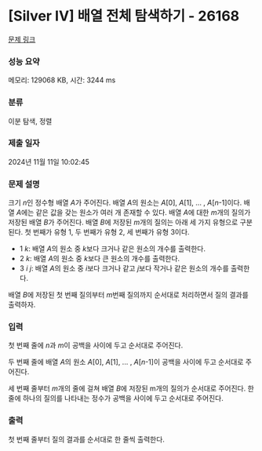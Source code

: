 # [Silver IV] 배열 전체 탐색하기 - 26168 

[문제 링크](https://www.acmicpc.net/problem/26168) 

### 성능 요약

메모리: 129068 KB, 시간: 3244 ms

### 분류

이분 탐색, 정렬

### 제출 일자

2024년 11월 11일 10:02:45

### 문제 설명

<p>크기 <em>n</em>인 정수형 배열 <em>A</em>가 주어진다. 배열 <em>A</em>의 원소는 <em>A</em>[0], <em>A</em>[1], ... , <em>A</em>[<em>n</em>-1]이다. 배열 <em>A</em>에는 같은 값을 갖는 원소가 여러 개 존재할 수 있다. 배열 <em>A</em>에 대한 <em>m</em>개의 질의가 저장된 배열 <em>B</em>가 주어진다. 배열 <em>B</em>에 저장된 <em>m</em>개의 질의는 아래 세 가지 유형으로 구분된다. 첫 번째가 유형 1, 두 번째가 유형 2, 세 번째가 유형 3이다.</p>

<ul>
	<li>1 <em>k</em>: 배열 <em>A</em>의 원소 중 <em>k</em>보다 크거나 같은 원소의 개수를 출력한다.</li>
	<li>2 <em>k</em>: 배열 <em>A</em>의 원소 중 <em>k</em>보다 큰 원소의 개수를 출력한다.</li>
	<li>3 <em>i</em> <em>j</em>: 배열 <em>A</em>의 원소 중 <em>i</em>보다 크거나 같고 <em>j</em>보다 작거나 같은 원소의 개수를 출력한다.</li>
</ul>

<p>배열 <em>B</em>에 저장된 첫 번째 질의부터 <em>m</em>번째 질의까지 순서대로 처리하면서 질의 결과를 출력하자.</p>

### 입력 

 <p>첫 번째 줄에 <em>n</em>과 <em>m</em>이 공백을 사이에 두고 순서대로 주어진다.</p>

<p>두 번째 줄에 배열 <em>A</em>의 원소 <em>A</em>[0], <em>A</em>[1], ... , <em>A</em>[<em>n</em>-1]이 공백을 사이에 두고 순서대로 주어진다.</p>

<p>세 번째 줄부터 <em>m</em>개의 줄에 걸쳐 배열 <em>B</em>에 저장된 m개의 질의가 순서대로 주어진다. 한 줄에 하나의 질의를 나타내는 정수가 공백을 사이에 두고 순서대로 주어진다.</p>

### 출력 

 <p>첫 번째 줄부터 질의 결과를 순서대로 한 줄씩 출력한다.</p>

